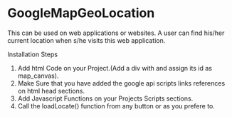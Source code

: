 # GoogleMapGeoLocation

This can be used on web applications or websites. A user can find his/her current location when s/he visits this web application.

Installation Steps
1. Add html Code on your Project.(Add a div with and assign its id as map_canvas).
2. Make Sure that you have added the google api scripts links references on html head sections.
3. Add Javascript Functions on your Projects Scripts sections.
4. Call the loadLocate() function from any button or as you prefere to.